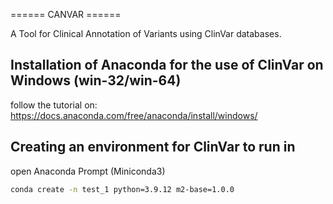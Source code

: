 ====== CANVAR ======

A Tool for Clinical Annotation of Variants using ClinVar databases. 

## Installation of Anaconda for the use of ClinVar on Windows (win-32/win-64)

follow the tutorial on: https://docs.anaconda.com/free/anaconda/install/windows/

## Creating an environment for ClinVar to run in

open Anaconda Prompt (Miniconda3)

```bash
conda create -n test_1 python=3.9.12 m2-base=1.0.0
```